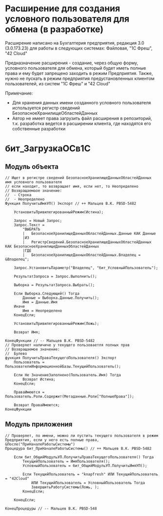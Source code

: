 # Расширение для создания условного пользователя для обмена (в разработке)

Расширение написано на Бухгалтерия предприятия, редакция 3.0 (3.0.173.23) для работы в следующих системах:
Файловая, "1С Фреш", "42 Cloud"

Предназначение расширения - создание, через общую форму, условного пользователя для обмена, который будет иметь полные права и
ему будет запрещено заходить в режим Предприятия. Также, нужно не пускать в режим предприятия предустановленных клиентом пользователей,
из систем "1С Фреш" и "42 Cloud" 

Примечание: 
- Для хранения данных имени созданного условного пользователя используется регистр сведений БезопасноеХранилищеОбластейДанных
- Автор не имеет права загрузить файл расширения в репозиторий, т.к. разработка ведется в расширении клиента, где находятся его собственные разработки

# бит_ЗагрузкаОСв1С

## Модуль объекта
	// Ищет в регистре сведений БезопасноеХранилищеДанныхОбластейДанных имя условного пользователя
 	// если находит, то возвращает имя, если нет, то Неопределено
 	// Возвращаемаое значение:
  	//	- Строка
   	//	- Неопределено
	Функция ПолучитьИмяУП() Экспорт // ++ Мальцев В.К. PBSD-5482
	
		УстановитьПривилегированныйРежим(Истина);
		
		Запрос = Новый Запрос;
		Запрос.Текст = 
			"ВЫБРАТЬ
			|	БезопасноеХранилищеДанныхОбластейДанных.Данные КАК Данные
			|ИЗ
			|	РегистрСведений.БезопасноеХранилищеДанныхОбластейДанных КАК БезопасноеХранилищеДанныхОбластейДанных
			|ГДЕ
			|	БезопасноеХранилищеДанныхОбластейДанных.Владелец = &Владелец";
		
		Запрос.УстановитьПараметр("Владелец", "бит_УсловныйПользователь");
		
		РезультатЗапроса = Запрос.Выполнить();
		
		Выборка = РезультатЗапроса.Выбрать();
		
		Если Выборка.Следующий() Тогда
			Данные = Выборка.Данные.Получить();
			Имя = Данные.Имя
		Иначе
			Имя = Неопределено
		КонецЕсли;
		
		УстановитьПривилегированныйРежим(Ложь);
		
		Возврат Имя;
		
	КонецФункции // -- Мальцев В.К. PBSD-5482 
	// Проверяет наличиче у текущего пользоваетля полных прав
 	// Возвращаемое значение:
  	//	Булево
	функция ПолучитьПраваТекущегоПользователя() Экспорт
		Пользователь = ПользователиИнформационнойБазы.ТекущийПользователь();
		
		Если Не ЗначениеЗаполнено(Пользователь.Имя) Тогда
			Возврат Истина;
		КонецЕсли;
		
		ПраваИмеются = Пользователь.Роли.Содержит(Метаданные.Роли["ПолныеПрава"]);
		
		Возврат ПраваИмеются;
	КонецФункции

## Модуль приложения
	// Проверяет, по имени, можно ли пустить текущего пользователя в режим Предприятия, если у него есть полные права, 
	&После("ПриНачалеРаботыСистемы")
	Процедура бит_ПриНачалеРаботыСистемы() // ++ Мальцев В.К. PBSD-5482
		
		Если бит_ОбщийМодульУП.ПолучитьПраваТекущегоПользователя() Тогда
			ТекущийПользователь = ИмяПользователя();
			УсловныйПользователь = бит_ОбщийМодульУП.ПолучитьИмяУП();
					
			Если ТекущийПользователь = "knapfresh" ИЛИ ТекущийПользователь = "42Cloud" 
				ИЛИ ТекущийПользователь = УсловныйПользователь Тогда
				ЗавершитьРаботуСистемы(Ложь, ); 
			КонецЕсли;
			
		КонецЕсли;
		
	КонецПроцедуры // -- Мальцев В.К. PBSD-548
